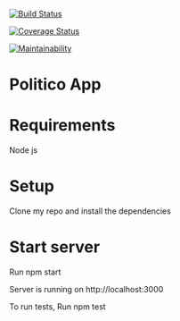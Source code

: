 [![Build Status](https://www.travis-ci.org/NabeelahY/politico.svg?branch=develop)](https://www.travis-ci.org/NabeelahY/politico)

[![Coverage Status](https://coveralls.io/repos/github/NabeelahY/politico/badge.svg?branch=develop)](https://coveralls.io/github/NabeelahY/politico?branch=develop)

[![Maintainability](https://api.codeclimate.com/v1/badges/e8fa138f5ce3979c8276/maintainability)](https://codeclimate.com/github/NabeelahY/politico/maintainability)
# Politico App

# Requirements
Node js

# Setup
Clone my repo and install the dependencies

# Start server
Run npm start

Server is running on http://localhost:3000 

To run tests, Run npm test

